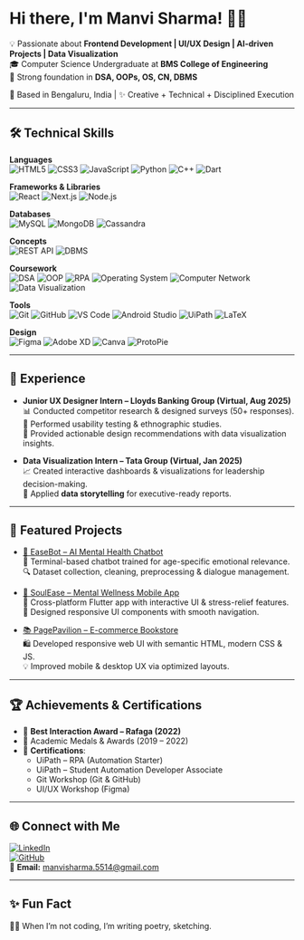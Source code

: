 # Hi there, I'm Manvi Sharma! 👩‍💻

💡 Passionate about **Frontend Development | UI/UX Design | AI-driven Projects | Data Visualization**  
🎓 Computer Science Undergraduate at **BMS College of Engineering**  
🚀 Strong foundation in **DSA, OOPs, OS, CN, DBMS** 

📍 Based in Bengaluru, India | ✨ Creative + Technical + Disciplined Execution  

---

## 🛠️ Technical Skills

**Languages**  
![HTML5](https://img.shields.io/badge/HTML5-E34F26?style=for-the-badge&logo=html5&logoColor=white)
![CSS3](https://img.shields.io/badge/CSS3-1572B6?style=for-the-badge&logo=css3&logoColor=white)
![JavaScript](https://img.shields.io/badge/JavaScript-F7DF1E?style=for-the-badge&logo=javascript&logoColor=black)
![Python](https://img.shields.io/badge/Python-3776AB?style=for-the-badge&logo=python&logoColor=white)
![C++](https://img.shields.io/badge/C++-00599C?style=for-the-badge&logo=cplusplus&logoColor=white)
![Dart](https://img.shields.io/badge/Dart-0175C2?style=for-the-badge&logo=dart&logoColor=white)

**Frameworks & Libraries**  
![React](https://img.shields.io/badge/React-20232A?style=for-the-badge&logo=react&logoColor=61DAFB)
![Next.js](https://img.shields.io/badge/Next.js-000000?style=for-the-badge&logo=nextdotjs&logoColor=white)
![Node.js](https://img.shields.io/badge/Node.js-339933?style=for-the-badge&logo=nodedotjs&logoColor=white)

**Databases**  
![MySQL](https://img.shields.io/badge/MySQL-4479A1?style=for-the-badge&logo=mysql&logoColor=white)
![MongoDB](https://img.shields.io/badge/MongoDB-4EA94B?style=for-the-badge&logo=mongodb&logoColor=white)
![Cassandra](https://img.shields.io/badge/Cassandra-1287B1?style=for-the-badge&logo=apachecassandra&logoColor=white)

**Concepts**  
![REST API](https://img.shields.io/badge/REST-02569B?style=for-the-badge&logo=fastapi&logoColor=white)
![DBMS](https://img.shields.io/badge/DBMS-00618A?style=for-the-badge&logo=databricks&logoColor=white)

**Coursework**  
![DSA](https://img.shields.io/badge/DSA-FF6F00?style=for-the-badge&logo=leetcode&logoColor=white)
![OOP](https://img.shields.io/badge/OOP-563D7C?style=for-the-badge&logo=java&logoColor=white)
![RPA](https://img.shields.io/badge/RPA-FF6600?style=for-the-badge&logo=uipath&logoColor=white)
![Operating System](https://img.shields.io/badge/OS-000000?style=for-the-badge&logo=linux&logoColor=white)
![Computer Network](https://img.shields.io/badge/Networking-0066CC?style=for-the-badge&logo=cisco&logoColor=white)
![Data Visualization](https://img.shields.io/badge/DataViz-FFB400?style=for-the-badge&logo=powerbi&logoColor=black)

**Tools**  
![Git](https://img.shields.io/badge/Git-F05032?style=for-the-badge&logo=git&logoColor=white)
![GitHub](https://img.shields.io/badge/GitHub-100000?style=for-the-badge&logo=github&logoColor=white)
![VS Code](https://img.shields.io/badge/VS%20Code-007ACC?style=for-the-badge&logo=visual-studio-code&logoColor=white)
![Android Studio](https://img.shields.io/badge/Android%20Studio-3DDC84?style=for-the-badge&logo=androidstudio&logoColor=white)
![UiPath](https://img.shields.io/badge/UiPath-FF6600?style=for-the-badge&logo=uipath&logoColor=white)
![LaTeX](https://img.shields.io/badge/LaTeX-008080?style=for-the-badge&logo=latex&logoColor=white)

**Design**  
![Figma](https://img.shields.io/badge/Figma-F24E1E?style=for-the-badge&logo=figma&logoColor=white)
![Adobe XD](https://img.shields.io/badge/AdobeXD-FF61F6?style=for-the-badge&logo=adobexd&logoColor=white)
![Canva](https://img.shields.io/badge/Canva-00C4CC?style=for-the-badge&logo=canva&logoColor=white)
![ProtoPie](https://img.shields.io/badge/ProtoPie-000000?style=for-the-badge&logo=protopie&logoColor=white)

---

## 💼 Experience

- **Junior UX Designer Intern – Lloyds Banking Group (Virtual, Aug 2025)**  
   📊 Conducted competitor research & designed surveys (50+ responses).  
   🧪 Performed usability testing & ethnographic studies.  
   🎨 Provided actionable design recommendations with data visualization insights.  

- **Data Visualization Intern – Tata Group (Virtual, Jan 2025)**  
   📈 Created interactive dashboards & visualizations for leadership decision-making.  
   📑 Applied **data storytelling** for executive-ready reports.  

---

## 📌 Featured Projects  

- [🌿 EaseBot – AI Mental Health Chatbot](https://github.com/mohithjain/EaseBot-A-Mental-health-chatbot)  
  🤖 Terminal-based chatbot trained for age-specific emotional relevance.  
  🔍 Dataset collection, cleaning, preprocessing & dialogue management.  

- [📱 SoulEase – Mental Wellness Mobile App](https://github.com/mohithjain/SoulEase_MentalHealthApp)  
  📲 Cross-platform Flutter app with interactive UI & stress-relief features.  
  🎨 Designed responsive UI components with smooth navigation.  

- [📚 PagePavilion – E-commerce Bookstore](https://github.com/ManviSharma04/PagePavillion---FullStack-project)  
  🛍️ Developed responsive web UI with semantic HTML, modern CSS & JS.  
  💡 Improved mobile & desktop UX via optimized layouts.  



---

## 🏆 Achievements & Certifications

- 🏅 **Best Interaction Award – Rafaga (2022)**  
- 🥇 Academic Medals & Awards (2019 – 2022)  
- 📜 **Certifications**:  
  - UiPath – RPA (Automation Starter)  
  - UiPath – Student Automation Developer Associate  
  - Git Workshop (Git & GitHub)  
  - UI/UX Workshop (Figma)  

---

## 🌐 Connect with Me

[![LinkedIn](https://img.shields.io/badge/LinkedIn-0077B5?style=flat&logo=linkedin&logoColor=white)](https://www.linkedin.com/in/manvi-sharma-6846b5360)  
[![GitHub](https://img.shields.io/badge/GitHub-100000?style=flat&logo=github&logoColor=white)](https://github.com/ManviSharma04)  
📩 **Email:** manvisharma.5514@gmail.com  

---
## ✨ Fun Fact

👩‍💻 When I’m not coding, I’m writing poetry, sketching.

